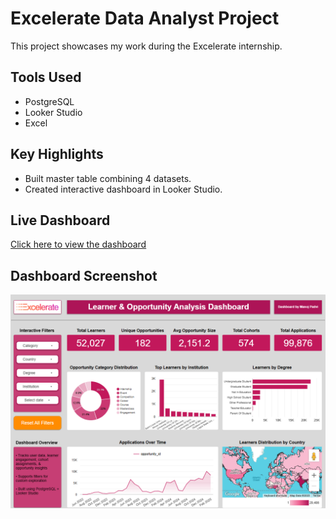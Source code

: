# Excelerate Data Analyst Project  
This project showcases my work during the Excelerate internship.  

## Tools Used  
- PostgreSQL  
- Looker Studio  
- Excel  

## Key Highlights  
- Built master table combining 4 datasets.   
- Created interactive dashboard in Looker Studio.  

## Live Dashboard

[Click here to view the dashboard](https://lookerstudio.google.com/reporting/116301b0-cd0e-4111-815b-d5caedd0588d)

## Dashboard Screenshot 
<p align="center">
  <img src="https://github.com/manojz4/Excelerate-Data-Analyst-Project/blob/main/Screenshots/dashboard.png?raw=true" width="800">
</p>